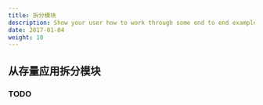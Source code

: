 ```yaml
---
title: 拆分模块
description: Show your user how to work through some end to end examples.
date: 2017-01-04
weight: 10
---
```


## 从存量应用拆分模块
### TODO